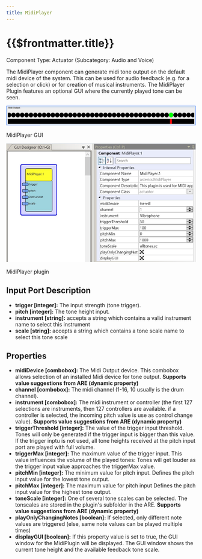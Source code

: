 ```yaml
---
title: MidiPlayer
---
```


# {{$frontmatter.title}}

Component Type: Actuator (Subcategory: Audio and Voice)

The MidiPlayer component can generate midi tone output on the default midi device of the system. This can be used for audio feedback (e.g. for a selection or click) or for creation of musical instruments. The MidiPlayer Plugin features an optional GUI where the currently played tone can be seen.

![Screenshot: MidiPlayer GUI](./img/midipanel.jpg "Screenshot: MidiPlayer GUI")

MidiPlayer GUI

  

![Screenshot: MidiPlayer plugin](./img/midiplayer.jpg "Screenshot: MidiPlayer plugin")

MidiPlayer plugin

## Input Port Description

*   **trigger \[integer\]:** The input strength (tone trigger).
*   **pitch \[integer\]:** The tone height input.
*   **instrument \[string\]:** accepts a string which contains a valid instrument name to select this instrument
*   **scale \[string\]:** accepts a string which contains a tone scale name to select this tone scale

## Properties

*   **midiDevice \[combobox\]:** The Midi Output device. This combobox allows selection of an installed Midi device for tone output. **Supports value suggestions from ARE (dynamic property)**
*   **channel \[combobox\]:** The midi channel (1-16, 10 usually is the drum channel).
*   **instrument \[combobox\]:** The midi instrument or controller (the first 127 selections are instruments, then 127 controllers are available. if a controller is selected, the incoming pitch value is use as control change value). **Supports value suggestions from ARE (dynamic property)**
*   **triggerThreshold \[integer\]:** The value of the trigger input threshold. Tones will only be generated if the trigger input is bigger than this value. If the trigger inptu is not used, all tone heights received at the pitch input port are played with full volume.
*   **triggerMax \[integer\]:** The maximum value of the trigger input. This value influences the volume of the played tones: Tones will get louder as the trigger input value approaches the triggerMax value.
*   **pitchMin \[integer\]:** The minimum value for pitch input. Defines the pitch input value for the lowest tone output.
*   **pitchMax \[integer\]:** The maximum value for pitch input Defines the pitch input value for the highest tone output.
*   **toneScale \[integer\]:** One of several tone scales can be selected. The tonscales are stored in the plugin's subfolder in the ARE. **Supports value suggestions from ARE (dynamic property)**
*   **playOnlyChangingNotes \[boolean\]:** If selected, only different note values are triggered (else, same note values can be played multiple times)
*   **displayGUI \[boolean\]:** If this property value is set to true, the GUI window for the MidiPlugin will be displayed. The GUI window shows the current tone height and the available feedback tone scale.